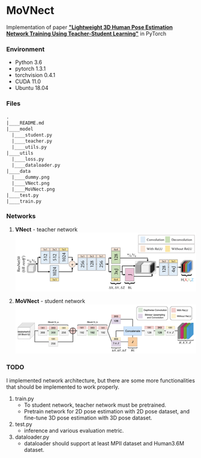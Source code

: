 # MoVNect
Implementation of paper **["Lightweight 3D Human Pose Estimation Network Training Using Teacher-Student Learning"](https://arxiv.org/abs/2001.05097)** in PyTorch

### Environment
- Python 3.6
- pytorch 1.3.1
- torchvision 0.4.1
- CUDA 11.0
- Ubuntu 18.04

### Files
```
.  
|____README.md  
|____model  
  |____student.py  
  |____teacher.py  
  |____utils.py  
|____utils  
  |____loss.py  
  |____dataloader.py  
|____data  
  |____dummy.png  
  |____VNect.png  
  |____MoVNect.png  
|____test.py  
|____train.py  
```

### Networks
1. **VNect** - teacher network
![VNect network](https://raw.githubusercontent.com/ocean-joo/MoVNect/main/data/VNect.png)


2. **MoVNect** - student network
![MoVNect network](https://raw.githubusercontent.com/ocean-joo/MoVNect/main/data/MoVNect.png)



### TODO
I implemented network architecture, but there are some more functionalities that should be implemented to work properly.
1. train.py
    - To student network, teacher network must be pretrained.
    - Pretrain network for 2D pose estimation with 2D pose dataset, and fine-tune 3D pose estimation with 3D pose dataset.
2. test.py
    - inference and various evaluation metric.
3. dataloader.py
    - dataloader should support at least MPII dataset and Human3.6M dataset.
